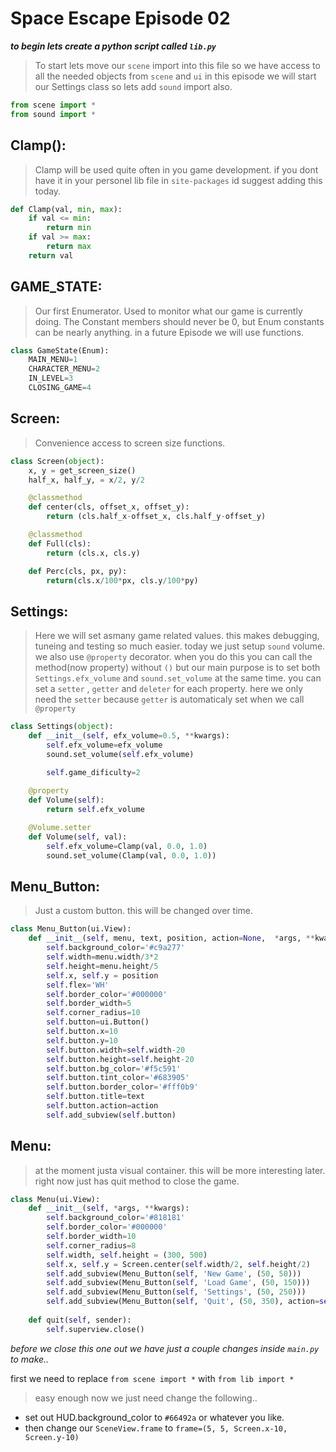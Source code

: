 Space Escape Episode 02
===

***to begin lets create a python script called `lib.py`***

> To start lets move our `scene` import into this file so we have access to all the needed objects from `scene` and `ui` in this episode we will start our Settings class so lets add `sound` import also.

```python
from scene import *
from sound import *
```

## Clamp():
> Clamp will be used quite often in you game development. if you dont have it in your personel lib file in `site-packages` id suggest adding this today. 

```python
def Clamp(val, min, max):
    if val <= min:
        return min
    if val >= max:
        return max
    return val
```

## GAME_STATE:
> Our first Enumerator. Used to monitor what our game is currently doing. The Constant members should never be 0, but Enum constants  can be nearly anything. in a future Episode we will use functions.

```python
class GameState(Enum):
    MAIN_MENU=1
    CHARACTER_MENU=2
    IN_LEVEL=3
    CLOSING_GAME=4
```

## Screen:
> Convenience access to screen size functions.

```python
class Screen(object):
    x, y = get_screen_size()
    half_x, half_y, = x/2, y/2

    @classmethod
    def center(cls, offset_x, offset_y):
        return (cls.half_x-offset_x, cls.half_y-offset_y)

    @classmethod
    def Full(cls):
        return (cls.x, cls.y)

    def Perc(cls, px, py):
        return(cls.x/100*px, cls.y/100*py)
```

## Settings:
> Here we will set asmany game related values. this makes debugging, tuneing and testing  so much easier. today we just setup `sound` volume.
we also use `@property` decorator. when you do this you can call the method(now property) without `()` but our main purpose is to set both `Settings.efx_volume` and `sound.set_volume` at the same time. you can set a `setter` , `getter` and `deleter` for each property. here we only need the `setter` because `getter` is automaticaly set when we call `@property`

```python
class Settings(object):
    def __init__(self, efx_volume=0.5, **kwargs):
        self.efx_volume=efx_volume
        sound.set_volume(self.efx_volume)

        self.game_dificulty=2
    
    @property
    def Volume(self):
        return self.efx_volume

    @Volume.setter
    def Volume(self, val):
        self.efx_volume=Clamp(val, 0.0, 1.0)
        sound.set_volume(Clamp(val, 0.0, 1.0))
```

## Menu_Button:
> Just a custom button. this will be changed over time. 

```python
class Menu_Button(ui.View):
    def __init__(self, menu, text, position, action=None,  *args, **kwargs):
        self.background_color='#c9a277'
        self.width=menu.width/3*2
        self.height=menu.height/5
        self.x, self.y = position
        self.flex='WH'
        self.border_color='#000000'
        self.border_width=5
        self.corner_radius=10
        self.button=ui.Button()
        self.button.x=10
        self.button.y=10
        self.button.width=self.width-20
        self.button.height=self.height-20
        self.button.bg_color='#f5c591'
        self.button.tint_color='#683905'
        self.button.border_color='#fff0b9'
        self.button.title=text
        self.button.action=action
        self.add_subview(self.button)
```

## Menu:
> at the moment justa visual container. this will be more interesting later. right now just has quit method to close the game.

```python
class Menu(ui.View):
    def __init__(self, *args, **kwargs):
        self.background_color='#818181'
        self.border_color='#000000'
        self.border_width=10
        self.corner_radius=8
        self.width, self.height = (300, 500)
        self.x, self.y = Screen.center(self.width/2, self.height/2)
        self.add_subview(Menu_Button(self, 'New Game', (50, 50)))
        self.add_subview(Menu_Button(self, 'Load Game', (50, 150)))
        self.add_subview(Menu_Button(self, 'Settings', (50, 250)))
        self.add_subview(Menu_Button(self, 'Quit', (50, 350), action=self.quit))
        
    def quit(self, sender):
        self.superview.close()
```

*before we close this one out we have just a couple changes inside `main.py` to make..*

first we need to replace `from scene import *` with `from lib import *`

>easy enough now we just need change the following..
- set out HUD.background_color to `#66492a` or whatever you like.
- then change our `SceneView.frame` to `frame=(5, 5, Screen.x-10, Screen.y-10)`  
